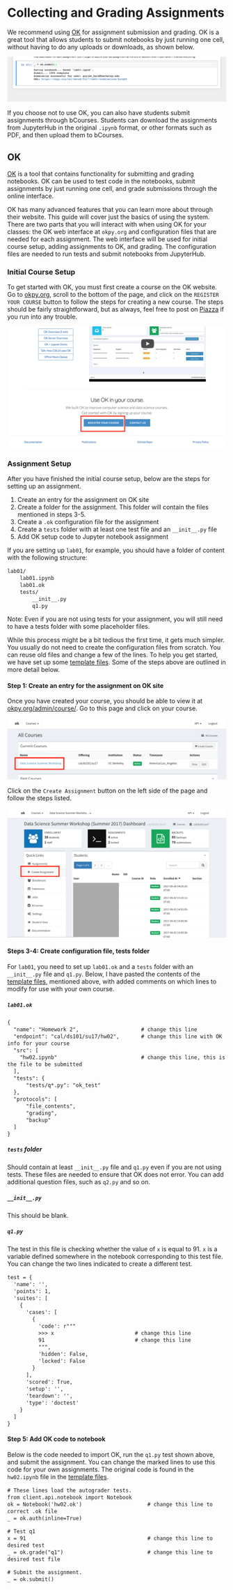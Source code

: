 # Collecting and Grading Assignments

We recommend using [OK](https://okpy.org) for assignment submission and grading. OK is a great tool that allows students to submit notebooks by just running one cell, without having to do any uploads or downloads, as shown below.

![](/assets/ok-submit.png)

If you choose not to use OK, you can also have students submit assignments through bCourses. Students can download the assignments from JupyterHub in the original `.ipynb` format, or other formats such as PDF, and then upload them to bCourses.

## OK

[OK](https://okpy.org/) is a tool that contains functionality for submitting and grading notebooks. OK can be used to test code in the notebooks, submit assignments by just running one cell, and grade submissions through the online interface.

OK has many advanced features that you can learn more about through their website. This guide will cover just the basics of using the system. There are two parts that you will interact with when using OK for your classes: the OK web interface at `okpy.org` and configuration files that are needed for each assignment. The web interface will be used for initial course setup, adding assignments to OK, and grading. The configuration files are needed to run tests and submit notebooks from JupyterHub.

### Initial Course Setup

To get started with OK, you must first create a course on the OK website. Go to [okpy.org](https://okpy.org), scroll to the bottom of the page, and click on the `REGISTER YOUR COURSE` button to follow the steps for creating a new course. The steps should be fairly straightforward, but as always, feel free to post on [Piazza](https://piazza.com/berkeley/other/cs97) if you run into any trouble.

![](/assets/create-course.png)

### Assignment Setup

After you have finished the initial course setup, below are the steps for setting up an assignment.

1. Create an entry for the assignment on OK site
2. Create a folder for the assignment. This folder will contain the files mentioned in steps 3-5.
3. Create a `.ok` configuration file for the assignment
4. Create a `tests` folder with at least one test file and an `__init__.py` file
5. Add OK setup code to Jupyter notebook assignment

If you are setting up `lab01`, for example, you should have a folder of content with the following structure:

```
lab01/
    lab01.ipynb
    lab01.ok
    tests/
        __init__.py
        q1.py
```

Note: Even if you are not using tests for your assignment, you will still need to have a tests folder with some placeholder files.

While this process might be a bit tedious the first time, it gets much simpler. You usually do not need to create the configuration files from scratch. You can reuse old files and change a few of the lines. To help you get started, we have set up some [template files](https://github.com/gunjanbaid/course-repo-example/tree/master/fa17/hw/hw02). Some of the steps above are outlined in more detail below.

#### Step 1: Create an entry for the assignment on OK site

Once you have created your course, you should be able to view it at [okpy.org/admin/course/](https://okpy.org/admin/course/). Go to this page and click on your course.

![](/assets/ok-courses.png)

Click on the `Create Assignment` button on the left side of the page and follow the steps listed.

![](/assets/create-assignment.png)

#### Steps 3-4: Create configuration file, tests folder

For `lab01`, you need to set up `lab01.ok`  and a `tests` folder with an `__init__.py` file and `q1.py`. Below, I have pasted the contents of the [template files](https://github.com/gunjanbaid/course-repo-example/tree/master/fa17/hw/hw02), mentioned above, with added comments on which lines to modify for use with your own course.

##### `lab01.ok`

```
{
  "name": "Homework 2",                    # change this line
  "endpoint": "cal/ds101/su17/hw02",       # change this line with OK info for your course
  "src": [
    "hw02.ipynb"                           # change this line, this is the file to be submitted
  ],
  "tests": {
      "tests/q*.py": "ok_test"
  },
  "protocols": [
      "file_contents",
      "grading",
      "backup"
  ]
}
```

##### `tests` folder

Should contain at least `__init__.py` file and `q1.py` even if you are not using tests. These files are needed to ensure that OK does not error. You can add additional question files, such as `q2.py` and so on.

##### `__init__.py`

This should be blank.

##### `q1.py`

The test in this file is checking whether the value of `x` is equal to 91. `x` is a variable defined somewhere in the notebook corresponding to this test file. You can change the two lines indicated to create a different test.

```
test = {
  'name': '',
  'points': 1,
  'suites': [
    {
      'cases': [
        {
          'code': r"""
          >>> x                          # change this line
          91                             # change this line
          """,
          'hidden': False,
          'locked': False
        }
      ],
      'scored': True,
      'setup': '',
      'teardown': '',
      'type': 'doctest'
    }
  ]
}
```

#### Step 5: Add OK code to notebook

Below is the code needed to import OK, run the `q1.py` test shown above, and submit the assignment. You can change the marked lines to use this code for your own assignments. The original code is found in the `hw02.ipynb` file in the [template files](https://github.com/gunjanbaid/course-repo-example/tree/master/fa17/hw/hw02).

```
# These lines load the autograder tests. 
from client.api.notebook import Notebook
ok = Notebook('hw02.ok')                     # change this line to correct .ok file
_ = ok.auth(inline=True)
```

```
# Test q1
x = 91                                       # change this line to desired test
_ = ok.grade("q1")                           # change this line to desired test file
```

```
# Submit the assignment.
_ = ok.submit()
```



